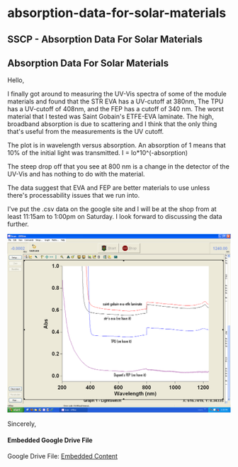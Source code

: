 # absorption-data-for-solar-materials

## SSCP - Absorption Data For Solar Materials

## Absorption Data For Solar Materials

Hello,

I finally got around to measuring the UV-Vis spectra of some of the module materials and found that the STR EVA has a UV-cutoff at 380nm, The TPU has a UV-cutoff of 408nm, and the FEP has a cutoff of 340 nm. The worst material that I tested was Saint Gobain's ETFE-EVA laminate. The high, broadband absorption is due to scattering and I think that the only thing that's useful from the measurements is the UV cutoff.

The plot is in wavelength versus absorption. An absorption of 1 means that 10% of the initial light was transmitted. I = Io\*10^(-absorption)

The steep drop off that you see at 800 nm is a change in the detector of the UV-Vis and has nothing to do with the material.

The data suggest that EVA and FEP are better materials to use unless there's processability issues that we run into.

I've put the .csv data on the google site and I will be at the shop from at least 11:15am to 1:00pm on Saturday. I look forward to discussing the data further.

![](../../../../../assets/image_1b666a1b16.png)

Sincerely,&#x20;

#### Embedded Google Drive File

Google Drive File: [Embedded Content](https://drive.google.com/embeddedfolderview?id=1NVQ6qc4f_rqm0rX8igD32jAbd7Qh4Z9q#list)
